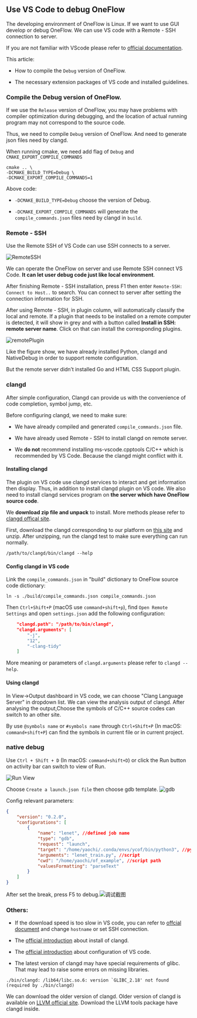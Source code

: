## Use VS Code to debug OneFlow

The developing environment of OneFlow is Linux. If we want to use GUI develop or debug OneFlow. We can use VS code with a Remote - SSH connection to server.

If you are not familiar with VScode please refer to [official documentation](https://code.visualstudio.com/docs).

This article:

* How to compile the  `Debug` version of OneFlow.

* The necessary extension packages of VS code and installed guidelines.

### Compile the Debug version of OneFlow.

If we use the  `Release` version of OneFlow, you may have problems with compiler optimization during debugging, and the location of actual running program may not correspond to the source code.  

Thus, we need to compile  `Debug` version of OneFlow. And need to generate json files need by clangd.

When running cmake, we need add flag of  `Debug` and `CMAKE_EXPORT_COMPILE_COMMANDS`

```shell
cmake .. \
-DCMAKE_BUILD_TYPE=Debug \
-DCMAKE_EXPORT_COMPILE_COMMANDS=1
```
Above code:

* `-DCMAKE_BUILD_TYPE=Debug`  choose the version of Debug.

* `-DCMAKE_EXPORT_COMPILE_COMMANDS`  will generate the  `compile_commands.json` files need by clangd in  `build`.

### Remote - SSH
Use the  Remote SSH of  VS Code can use SSH connects to a server.

![RemoteSSH](imgs/plugin-remote-ssh.png)

We can operate the OneFlow on server and use Remote SSH connect  VS Code. **It can let user debug code just like local environment**.

After finishing Remote - SSH installation, press F1 then enter `Remote-SSH: Connect to Host..` to search. You can connect to server after setting the connection information for SSH.

After using Remote - SSH, in plugin column, will automatically classify the local and remote. If a plugin that needs to be installed on a remote computer is detected, it will show in grey and with a button called **Install in SSH: remote server name**. Click on that can install the corresponding plugins.

![remotePlugin](imgs/plugin-remote-ssh-install.png)

Like the figure show, we have already installed Python, clangd and NativeDebug in order to support remote configuration.

But the remote server didn’t installed Go and HTML CSS Support plugin.


### clangd
After simple configuration, Clangd can provide us with the convenience of code completion, symbol jump, etc.

Before configuring clangd, we need to make sure:

* We have already compiled and generated `compile_commands.json` file.

* We have already used Remote - SSH to install clangd on remote server.

* We **do not** recommend installing ms-vscode.cpptools C/C++ which is recommended by VS Code. Because the clangd might conflict with it. 

#### Installing clangd
The plugin on VS code use clangd services to interact and get information then display. Thus, in addition to install clangd plugin on VS code. We also need to install clangd services program on **the server which have OneFlow source code**.

We **download zip file and unpack** to install. More methods please refer to [clangd offical site](https://clangd.llvm.org/installation.html).

First, download the clangd corresponding to our platform on [this site](https://github.com/clangd/clangd/releases/) and unzip. After unzipping, run the clangd test to make sure everything can run normally.

```shell
/path/to/clangd/bin/clangd --help
```

#### Config clangd in VS code

Link the  `compile_commands.json` in "build" dictionary to OneFlow source code dictionary:

```shell
ln -s ./build/compile_commands.json compile_commands.json
```

Then `Ctrl+Shift+P` (macOS use `command+shift+p`), find  `Open Remote Settings`  and open  `settings.json` add the following configuration:

```json
    "clangd.path": "/path/to/bin/clangd",
    "clangd.arguments": [
        "-j",
        "12",
        "-clang-tidy"
    ]
```
More meaning or parameters of `clangd.arguments` please refer to `clangd --help`.

#### Using clangd
In View->Output dashboard in VS code, we can choose "Clang Language Server" in dropdown list. We can view the analysis output of clangd. After analysing the output,Choose the symbols of C/C++ source codes can switch to an other site.

By use `@symbols name` or `#symbols name` through `Ctrl+Shift+P` (In macOS: `command+shift+P`) can find the symbols in current file or in current project.



### native debug
Use `Ctrl + Shift + D` (In macOS: `command+shift+D`)  or click the Run button on activity bar can switch to view of Run.

![Run View](imgs/run-view.png)

Choose `Create a launch.json file` then choose gdb template. ![gdb](imgs/gdb-select.png)

Config relevant parameters:
```json
{
    "version": "0.2.0",
    "configurations": [
        {
            "name": "lenet", //defined job name
            "type": "gdb",
            "request": "launch",
            "target": "/home/yaochi/.conda/envs/ycof/bin/python3", //python path
            "arguments": "lenet_train.py", //script 
            "cwd": "/home/yaochi/of_example", //script path
            "valuesFormatting": "parseText"
        }
    ]
}
```

After set the break, press F5 to debug.![调试截图](imgs/debug_snapshot.png)

### Others:

* If the download speed is too slow in VS code, you can refer to [offcial document](https://code.visualstudio.com/docs/setup/network) and change `hostname` or set SSH connection.

* The [official introduction](https://clang.llvm.org/extra/clangd/Installation.html) about install of clangd.

* The [official introduction](https://code.visualstudio.com/docs/editor/debugging) about configuration of VS code.

* The latest version of clangd may have special requirements of glibc. That may lead to raise some errors on missing libraries.

```shell
./bin/clangd: /lib64/libc.so.6: version `GLIBC_2.18' not found (required by ./bin/clangd)
```

We can download the older version of clangd. Older version of clangd is available on [LLVM official site](https://releases.llvm.org/download.html). Download the LLVM tools package have clangd inside.
